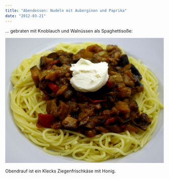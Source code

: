 ```yaml
---
title: "Abendessen: Nudeln mit Auberginen und Paprika"
date: "2012-03-21"
---
```


... gebraten mit Knoblauch und Walnüssen als Spaghettisoße:

[![](images/imgp8744.jpg "Auberginen")](http://apfeleimer.wordpress.com/2012/03/21/abendessen-nudeln-mit-auberginen-und-paprika/imgp8744/)

Obendrauf ist ein Klecks Ziegenfrischkäse mit Honig.
